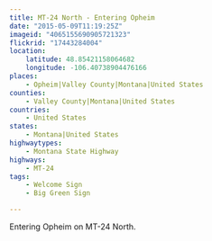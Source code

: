 ```yaml
---
title: MT-24 North - Entering Opheim
date: "2015-05-09T11:19:25Z"
imageid: "4065155690905721323"
flickrid: "17443284004"
location:
    latitude: 48.85421158064682
    longitude: -106.40738904476166
places:
    - Opheim|Valley County|Montana|United States
counties:
    - Valley County|Montana|United States
countries:
    - United States
states:
    - Montana|United States
highwaytypes:
    - Montana State Highway
highways:
    - MT-24
tags:
    - Welcome Sign
    - Big Green Sign

---
```

Entering Opheim on MT-24 North.